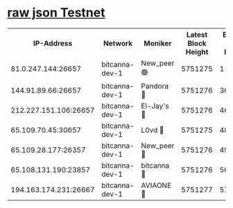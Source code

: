[raw json Testnet](https://rpc-check.bcat.stavr.tech/bcat/rpc-bcat-result.json)
=


<table><tr><th>IP-Address</th><th>Network</th><th>Moniker</th><th>Latest Block Height</th><th>Earliest Block Height</th><th>Catching Up</th><th>Tx Index</th><th>Voting Power</th><th>Scan Time</th></tr><tr><td>81.0.247.144:26657</td><td>bitcanna-dev-1</td><td>New_peer 🟢</td><td>5751275</td><td>1</td><td>False</td><td>on</td><td>0</td><td>2023-12-30T20:54:32.281071398UTC</td></tr><tr><td>144.91.89.66:26657</td><td>bitcanna-dev-1</td><td>Pandora 🔴</td><td>5751276</td><td>3675711</td><td>False</td><td>on</td><td>2096387</td><td>2023-12-30T20:54:42.049488472UTC</td></tr><tr><td>212.227.151.106:26657</td><td>bitcanna-dev-1</td><td>El-Jay's 🔴</td><td>5751276</td><td>4670391</td><td>False</td><td>on</td><td>2218164</td><td>2023-12-30T20:54:39.055202254UTC</td></tr><tr><td>65.109.70.45:30657</td><td>bitcanna-dev-1</td><td>L0vd 🔴</td><td>5751275</td><td>4828155</td><td>False</td><td>on</td><td>7920</td><td>2023-12-30T20:54:32.589250192UTC</td></tr><tr><td>65.109.28.177:26357</td><td>bitcanna-dev-1</td><td>New_peer 🔴</td><td>5751276</td><td>4952911</td><td>False</td><td>on</td><td>2237067</td><td>2023-12-30T20:54:39.372000294UTC</td></tr><tr><td>65.108.131.190:23857</td><td>bitcanna-dev-1</td><td>bitcanna 🔴</td><td>5751276</td><td>5651276</td><td>False</td><td>off</td><td>82368</td><td>2023-12-30T20:54:39.696654570UTC</td></tr><tr><td>194.163.174.231:26667</td><td>bitcanna-dev-1</td><td>AVIAONE 🔴</td><td>5751277</td><td>5737441</td><td>False</td><td>on</td><td>1949865</td><td>2023-12-30T20:54:44.441363465UTC</td></tr></table>